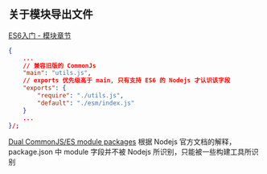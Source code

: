 ## 关于模块导出文件

[ES6入门 - 模块章节](https://es6.ruanyifeng.com/#docs/module-loader#ES6-%E6%A8%A1%E5%9D%97%E4%B8%8E-CommonJS-%E6%A8%A1%E5%9D%97%E7%9A%84%E5%B7%AE%E5%BC%82)

```json
{
    ...
    // 兼容旧版的 CommonJs
    "main": "utils.js",
    // exports 优先级高于 main, 只有支持 ES6 的 Nodejs 才认识该字段
    "exports": {
        "require": "./utils.js",
        "default": "./esm/index.js"
    }
    ...
}/;
```

[Dual CommonJS/ES module packages](https://nodejs.org/api/packages.html#dual-commonjses-module-packages)
根据 Nodejs 官方文档的解释，package.json 中 module 字段并不被 Nodejs 所识别，只能被一些构建工具所识别